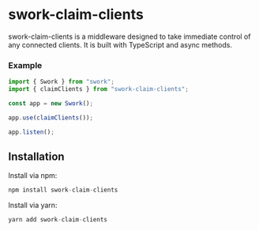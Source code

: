 # swork-claim-clients

swork-claim-clients is a middleware designed to take immediate control of any connected clients. It is built with TypeScript and async methods.

### Example

```ts
import { Swork } from "swork";
import { claimClients } from "swork-claim-clients";

const app = new Swork();

app.use(claimClients());

app.listen();
```

## Installation

Install via npm:

```ts
npm install swork-claim-clients
```

Install via yarn:

```ts
yarn add swork-claim-clients
```
